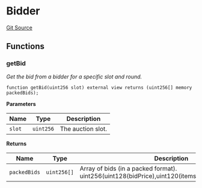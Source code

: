 # Bidder

[Git Source](https://github.com/manifoldfinance/auctioneer/blob/94186b27ea5ddae3ff2f27674c7d42c6d498df0f/src/Auctioneer.sol)

## Functions

### getBid

_Get the bid from a bidder for a specific slot and round._

```solidity
function getBid(uint256 slot) external view returns (uint256[] memory packedBids);
```

**Parameters**

| Name   | Type      | Description       |
| ------ | --------- | ----------------- |
| `slot` | `uint256` | The auction slot. |

**Returns**

| Name         | Type        | Description                                                                                        |
| ------------ | ----------- | -------------------------------------------------------------------------------------------------- |
| `packedBids` | `uint256[]` | Array of bids (in a packed format). uint256(uint128(bidPrice),uint120(itemsToBuy),uint8(bidderId)) |

